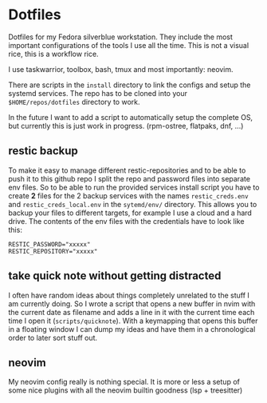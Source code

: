 # Dotfiles

Dotfiles for my Fedora silverblue workstation. They include the most important configurations of
the tools I use all the time. This is not a visual rice, this is a workflow rice.

I use taskwarrior, toolbox, bash, tmux and most importantly: neovim. 

There are scripts in the `install` directory to link the configs and setup the
systemd services. The repo has to be cloned into your `$HOME/repos/dotfiles` directory to work.

In the future I want to add a script to automatically setup the complete OS, but currently this is
just work in progress. (rpm-ostree, flatpaks, dnf, ...)

## restic backup

To make it easy to manage different restic-repositories and to be able to push it to this github
repo I split the repo and password files into separate env files. So to be able to run the provided
services install script you have to create __2__ files for the 2 backup services with the names
`restic_creds.env` and `restic_creds_local.env` in the `sytemd/env/` directory. This allows you to
backup your files to different targets, for example I use a cloud and a hard drive. The contents of
the env files with the credentials have to look like this:

```
RESTIC_PASSWORD="xxxxx"
RESTIC_REPOSITORY="xxxxx"
```

## take quick note without getting distracted

I often have random ideas about things completely unrelated to the stuff I am currently doing. So I
wrote a script that opens a new buffer in nvim with the current date as filename and adds a line in
it with the current time each time I open it (`scripts/quicknote`). With a keymapping that opens
this buffer in a floating window I can dump my ideas and have them in a chronological order to later
sort stuff out.

## neovim

My neovim config really is nothing special. It is more or less a setup of some nice plugins with all
the neovim builtin goodness (lsp + treesitter)

